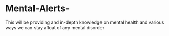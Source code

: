 # Mental-Alerts-
This will be providing and in-depth knowledge on mental health and various ways we can stay afloat of any mental disorder 
